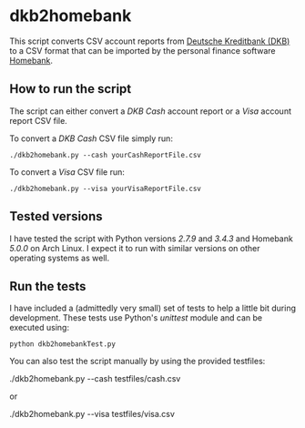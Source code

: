 dkb2homebank
============

This script converts CSV account reports from [Deutsche Kreditbank (DKB)](https://www.dkb.de) to a
CSV format that can be imported by the personal finance software
[Homebank](http://homebank.free.fr/).

How to run the script
---------------------
The script can either convert a _DKB Cash_ account report or a _Visa_ account report CSV file.

To convert a _DKB Cash_ CSV file simply run:
    
    ./dkb2homebank.py --cash yourCashReportFile.csv

To convert a _Visa_ CSV file run:
    
    ./dkb2homebank.py --visa yourVisaReportFile.csv


Tested versions
---------------
I have tested the script with Python versions *2.7.9* and *3.4.3* and Homebank *5.0.0* on Arch Linux. I expect it to run with similar versions on other operating systems as well.

Run the tests
-------------
I have included a (admittedly very small) set of tests to help a little bit during development.
These tests use Python's _unittest_ module and can be executed using:
    
    python dkb2homebankTest.py

You can also test the script manually by using the provided testfiles:

   ./dkb2homebank.py --cash testfiles/cash.csv
   
or

  ./dkb2homebank.py --visa testfiles/visa.csv

